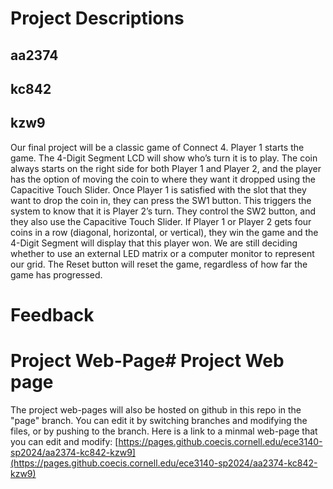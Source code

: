 # Project Descriptions

## aa2374
## kc842
## kzw9
Our final project will be a classic game of Connect 4. Player 1 starts the game. The 4-Digit Segment LCD will show who’s turn it is to play. The coin always starts on the right side for both Player 1 and Player 2, and the player has the option of moving the coin to where they want it dropped using the Capacitive Touch Slider. Once Player 1 is satisfied with the slot that they want to drop the coin in, they can press the SW1 button. This triggers the system to know that it is Player 2’s turn. They control the SW2 button, and they also use the Capacitive Touch Slider. If Player 1 or Player 2 gets four coins in a row (diagonal, horizontal, or vertical), they win the game and the 4-Digit Segment will display that this player won. We are still deciding whether to use an external LED matrix or a computer monitor to represent our grid. The Reset button will reset the game, regardless of how far the game has progressed.
# Feedback
# Project Web-Page# Project Web page
The project web-pages will also be hosted on github in this repo in the "page" branch. You can edit it by switching branches and modifying the files, or by pushing to the branch. Here is a link to a minmal web-page that you can edit and modify: [https://pages.github.coecis.cornell.edu/ece3140-sp2024/aa2374-kc842-kzw9](https://pages.github.coecis.cornell.edu/ece3140-sp2024/aa2374-kc842-kzw9)


